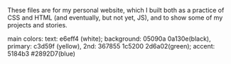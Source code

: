 These files are for my personal website, which I built both as a practice of CSS and HTML (and eventually, but not yet, JS), and to show some of my projects and stories. 

main colors: text: e6eff4 (white); background: 05090a 0a130e(black), primary: c3d59f (yellow), 2nd: 367855 1c5200 2d6a02(green); accent: 5184b3 #2892D7(blue) 
